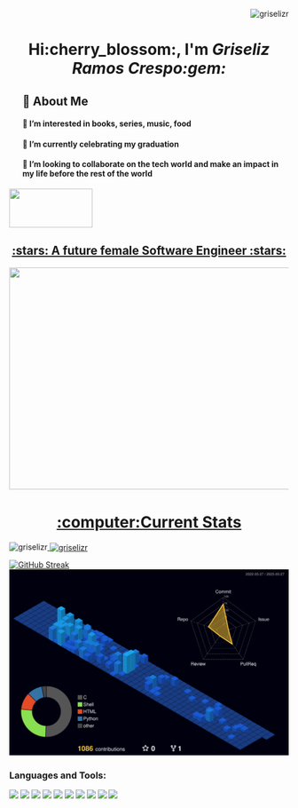 <p align="right"> <img src="https://komarev.com/ghpvc/?username=griselizr&label=Profile%20views&color=0e75b6&style=flat" alt="griselizr" /> </p>
<h1 align="center">Hi:cherry_blossom:, I'm <i>Griseliz Ramos Crespo:gem:</i></h1>
<ul>
<h2> 💜 About Me </h2>
<h4> 👀 I’m interested in books, series, music, food </h4>
<h4>🌱 I’m currently celebrating my graduation </h4>
<h4> 💞️ I’m looking to collaborate on the tech world and make an impact in my life before the rest of the world</h4>
</ul>

 <a href="https://github.com/griselizr/Resume/blob/4c5be97efe49f1a54636ceaf919791726e974967/GriselizResume.pdf">
      <img align="center" src="https://img.icons8.com/cotton/2x/papers.png" width="150" height="70">
   </a>
<a href ="https://github.com/griselizr/Resume/blob/4c5be97efe49f1a54636ceaf919791726e974967/GriselizResume.pdf" </a>
 
<h2 align="center">:stars: A future female Software Engineer :stars:</h2>
<div id="header" align="center">
  <img src="https://media.giphy.com/media/CQl0tM5gYyqQg/giphy.gif" height="400" width="800"/>
</div>
<h1 align="center">:computer:Current Stats</h1>
<p><img align="left" src="https://github-readme-stats.vercel.app/api/top-langs?username=griselizr&theme=omni&hide_border&show_icons=true&locale=en&layout=compact" alt="griselizr" /></p>

<p>&nbsp;<img align="center" src="https://github-readme-stats.vercel.app/api?username=griselizr&show_icons=true&hide=contribs,prs&cache_seconds=86400&theme=cobalt" alt="griselizr"/></p>


[![GitHub Streak](http://github-readme-streak-stats.herokuapp.com?user=griselizr&theme=tokyonight&hide_border=true&date_format=M%20j%5B%2C%20Y%5D)](https://git.io/streak-stats) 
![](./profile-3d-contrib/profile-night-view.svg)
<h3 align="left">Languages and Tools:</h3>
<p>
<img src="https://www.vectorlogo.zone/logos/linux/linux-icon.svg" width="60">
<img src= "https://www.vectorlogo.zone/logos/w3_html5/w3_html5-icon.svg" width="60">
<img src="https://www.vectorlogo.zone/logos/w3_css/w3_css-official.svg" width="60">
<img src="https://www.vectorlogo.zone/logos/python/python-icon.svg" width="60"> 
<img src="https://www.vectorlogo.zone/logos/golang/golang-ar21.svg" width="140">
<img src="https://www.vectorlogo.zone/logos/nodejs/nodejs-ar21.svg" width="140">
<img src="https://www.vectorlogo.zone/logos/npmjs/npmjs-ar21.svg" width="140">
<img src="https://www.vectorlogo.zone/logos/php/php-horizontal.svg" width"140">
<img src="https://www.vectorlogo.zone/logos/mysql/mysql-ar21.svg" width"140">
<img src="https://www.vectorlogo.zone/logos/firebase/firebase-ar21.svg" width"140">
  </p>

